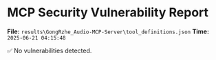 # MCP Security Vulnerability Report
**File:** `results\GongRzhe_Audio-MCP-Server\tool_definitions.json`
**Time:** `2025-06-21 04:15:48`

✅ No vulnerabilities detected.